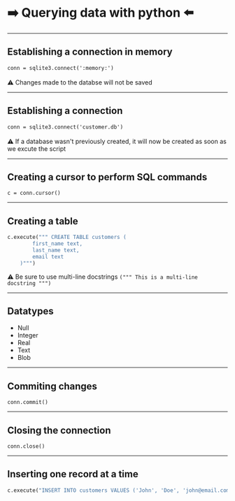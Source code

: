 # :arrow_right: Querying data with python :arrow_left:

---

## Establishing a connection in memory
`conn = sqlite3.connect(':memory:')` <br><br>
:warning: Changes made to the databse will not be saved

---

## Establishing a connection
`conn = sqlite3.connect('customer.db')` <br><br>
:warning: If a database wasn't previously created, it will now be created as soon as we excute the script

---

## Creating a cursor to perform SQL commands
`c = conn.cursor()`

---

## Creating a table
```python
c.execute(""" CREATE TABLE customers (
		first_name text,
		last_name text,
		email text
	)""")
```

:warning: Be sure to use multi-line docstrings `(""" This is a multi-line docstring """)`

---

## Datatypes
* Null
* Integer
* Real
* Text
* Blob

---

## Commiting changes 
`conn.commit()`

---

## Closing the connection
`conn.close()`


---

## Inserting one record at a time
```python
c.execute("INSERT INTO customers VALUES ('John', 'Doe', 'john@email.com')")
```


